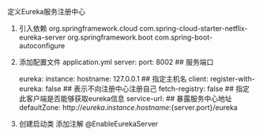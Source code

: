 定义Eureka服务注册中心

1. 引入依赖
    <dependency>
        <groupId>org.springframework.cloud</groupId>
        <artifactId>com.spring-cloud-starter-netflix-eureka-server</artifactId>
    </dependency>
    <dependency>
        <groupId>org.springframework.boot</groupId>
        <artifactId>com.spring-boot-autoconfigure</artifactId>
    </dependency>
    
2. 添加配置文件 application.yml
    server:
      port: 8002 ## 服务端口
    
    eureka:
      instance:
        hostname: 127.0.0.1 ## 指定主机名
      client:
        register-with-eureka: false ## 表示不向注册中心注册自己
        fetch-registry: false   ## 指定此客户端是否能够获取eureka信息
        service-url:    ## 暴露服务中心地址
          defaultZone: http://${eureka.instance.hostname}:${server.port}/eureka
          
          
3. 创建启动类 添加注解
    @EnableEurekaServer
